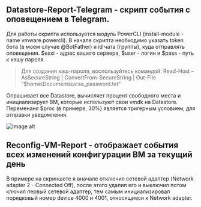 ## Datastore-Report-Telegram - скрипт события с оповещением в Telegram.
Для работы скрипта используется модуль PowerCLI (install-module -name vmware.powercli). В начале скрипта необходимо указать token бота (в моем случае @BotFather) и id чата (группы), куда отправлять оповещения. $esxi - адрес вашего сервера, $user - логин и $pass - путь к хэшу пароля.
> Для создания хэш-пароля, воспользуйтесь командой: Read-Host –AsSecureString | ConvertFrom-SecureString | Out-File "$home\Documents\vcsa_password.txt"

Опрашивает все Datastore, вычисляет процент свободного места и инициализирует ВМ, которые используют свои vmdk на Datastore. Переменаня $proc (в примере, 30%) является тригерным условием, для отправки уведомления.

![Image alt](https://github.com/Lifailon/VMWare-Report-Telegram/blob/rsa/Report.jpg)

## Reconfig-VM-Report - отображает события всех изменений конфигурации ВМ за текущий день
В примере на скриншоте я вначале отключил сетевой адаптер (Network adapter 2 - Connected Off), после этого удалил его и выключил потом ключил первый сетевой адаптер, тем самым инициализировал порядковый номер device 4000 и 4001, относящиеся к Network adapter.
